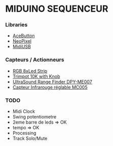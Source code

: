 # MIDUINO SEQUENCEUR

### Libraries

* [AceButton](https://github.com/bxparks/AceButton)
* [NeoPixel](https://github.com/adafruit/Adafruit_NeoPixel)
* [MidiUSB](https://www.arduino.cc/en/Reference/MIDIUSB)

### Capteurs / Actionneurs

* [RGB 8xLed Strip](https://www.amazon.com/Strip-CJMCU-WS2812-Driver-Development/dp/B071G8WQ8T)
* [Trimpot 10K with Knob](https://www.sparkfun.com/products/9806)
* [UltraSound Range Finder DPY-ME007](http://forum.arduino.cc/index.php?topic=63302.0)
* [Capteur Infrarouge réglable MC005](https://www.gotronic.fr/art-capteur-infrarouge-reglable-mc005-12405.htm)

### TODO

* Midi Clock
* Swing potentiometre
* 2eme barre de leds => OK
* tempo => OK
* Processing
* Track Solo/Mute
